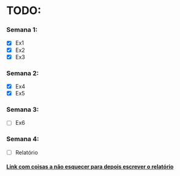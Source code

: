# TODO:
### Semana 1:
- [x] Ex1
- [x] Ex2
- [x] Ex3
  
### Semana 2:
- [x] Ex4
- [x] Ex5
  
### Semana 3:
- [ ] Ex6

### Semana 4:
- [ ] Relatório

#### [Link com coisas a não esquecer para depois escrever o relatório](https://docs.google.com/document/d/1TE921RKEYVuo8Tfi-YzmVClo5SRFeOnai4lNezf_-II/edit?usp=sharing)
 
